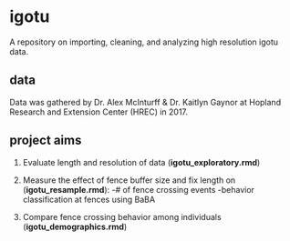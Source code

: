 # igotu
A repository on importing, cleaning, and analyzing high resolution igotu data. 

## data
Data was gathered by Dr. Alex McInturff & Dr. Kaitlyn Gaynor at Hopland Research and Extension Center (HREC) in 2017. 

## project aims
1. Evaluate length and resolution of data (**igotu_exploratory.rmd**)

2. Measure the effect of fence buffer size and fix length on (**igotu_resample.rmd**): 
      -# of fence crossing events
      -behavior classification at fences using BaBA
      
3. Compare fence crossing behavior among individuals (**igotu_demographics.rmd**)



